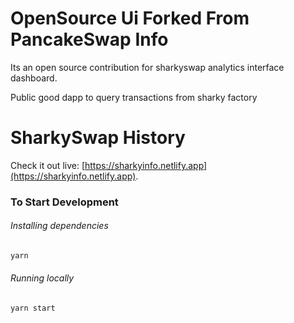 # OpenSource Ui Forked From PancakeSwap Info

Its an open source contribution for sharkyswap analytics interface dashboard.

Public good dapp to query transactions from sharky factory

# SharkySwap History

Check it out live: [https://sharkyinfo.netlify.app](https://sharkyinfo.netlify.app).

### To Start Development

###### Installing dependencies
```bash
yarn
```

###### Running locally
```bash
yarn start
```
